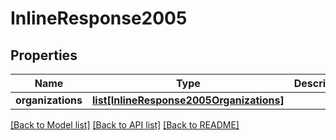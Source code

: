 # InlineResponse2005

## Properties
Name | Type | Description | Notes
------------ | ------------- | ------------- | -------------
**organizations** | [**list[InlineResponse2005Organizations]**](InlineResponse2005Organizations.md) |  | [optional] 

[[Back to Model list]](../README.md#documentation-for-models) [[Back to API list]](../README.md#documentation-for-api-endpoints) [[Back to README]](../README.md)

